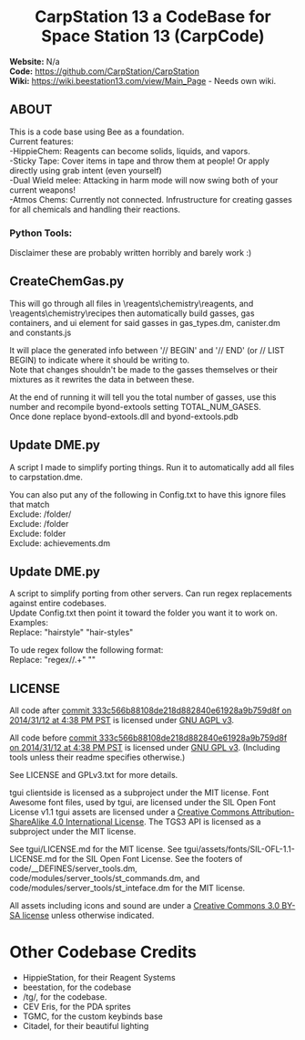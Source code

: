 <h1 align="center">CarpStation 13 a CodeBase for Space Station 13 (CarpCode)</h1>  
  
**Website:** N/a  
**Code:** https://github.com/CarpStation/CarpStation  
**Wiki:** https://wiki.beestation13.com/view/Main_Page - Needs own wiki.  
  
## ABOUT  
This is a code base using Bee as a foundation.  
Current features:  
-HippieChem: Reagents can become solids, liquids, and vapors.  
-Sticky Tape: Cover items in tape and throw them at people! Or apply directly using grab intent (even yourself)  
-Dual Wield melee: Attacking in harm mode will now swing both of your current weapons!  
-Atmos Chems: Currently not connected. Infrustructure for creating gasses for all chemicals and handling their reactions.  
  
  
  
### Python Tools:  
Disclaimer these are probably written horribly and barely work :)  
  
## CreateChemGas.py
This will go through all files in \reagents\chemistry\reagents, and \reagents\chemistry\recipes then automatically build gasses, gas containers, and ui element for said gasses in gas_types.dm, canister.dm and constants.js  
  
It will place the generated info between '// BEGIN' and '// END' (or // LIST BEGIN) to indicate where it should be writing to.  
Note that changes shouldn't be made to the gasses themselves or their mixtures as it rewrites the data in between these.  
  
At the end of running it will tell you the total number of gasses, use this number and recompile byond-extools setting TOTAL_NUM_GASES.  
Once done replace byond-extools.dll and byond-extools.pdb  
  
  
## Update DME.py  
A script I made to simplify porting things. Run it to automatically add all files to carpstation.dme.  
  
You can also put any of the following in Config.txt to have this ignore files that match  
Exclude: /folder/  
Exclude: /folder  
Exclude: folder  
Exclude: achievements.dm  
  
  
## Update DME.py  
A script to simplify porting from other servers. Can run regex replacements against entire codebases.  
Update Config.txt then point it toward the folder you want it to work on.  
Examples:  
Replace: "hairstyle" "hair-styles"  
  
To ude regex follow the following format:  
Replace: "regex//.+" ""  
  
  
## LICENSE

All code after [commit 333c566b88108de218d882840e61928a9b759d8f on 2014/31/12 at 4:38 PM PST](https://github.com/tgstation/tgstation/commit/333c566b88108de218d882840e61928a9b759d8f) is licensed under [GNU AGPL v3](https://www.gnu.org/licenses/agpl-3.0.html).

All code before [commit 333c566b88108de218d882840e61928a9b759d8f on 2014/31/12 at 4:38 PM PST](https://github.com/tgstation/tgstation/commit/333c566b88108de218d882840e61928a9b759d8f) is licensed under [GNU GPL v3](https://www.gnu.org/licenses/gpl-3.0.html).
(Including tools unless their readme specifies otherwise.)

See LICENSE and GPLv3.txt for more details.

tgui clientside is licensed as a subproject under the MIT license.
Font Awesome font files, used by tgui, are licensed under the SIL Open Font License v1.1
tgui assets are licensed under a [Creative Commons Attribution-ShareAlike 4.0 International License](https://creativecommons.org/licenses/by-sa/4.0/).
The TGS3 API is licensed as a subproject under the MIT license.

See tgui/LICENSE.md for the MIT license.
See tgui/assets/fonts/SIL-OFL-1.1-LICENSE.md for the SIL Open Font License.
See the footers of code/\_\_DEFINES/server\_tools.dm, code/modules/server\_tools/st\_commands.dm, and code/modules/server\_tools/st\_inteface.dm for the MIT license.

All assets including icons and sound are under a [Creative Commons 3.0 BY-SA license](https://creativecommons.org/licenses/by-sa/3.0/) unless otherwise indicated.

# Other Codebase Credits
- HippieStation, for their Reagent Systems
- beestation, for the codebase
- /tg/, for the codebase.
- CEV Eris, for the PDA sprites
- TGMC, for the custom keybinds base
- Citadel, for their beautiful lighting
